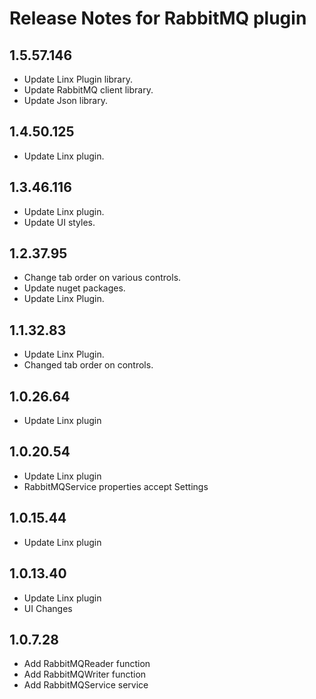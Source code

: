# Release Notes for RabbitMQ plugin
<a id="1_5_57_146"></a>
## 1.5.57.146
- Update Linx Plugin library.
- Update RabbitMQ client library.
- Update Json library.

<a id="1_4_50_125"></a>
## 1.4.50.125
- Update Linx plugin.
<a id="1_3_46_116"></a>
## 1.3.46.116
- Update Linx plugin.
- Update UI styles.
<a id="1_2_37_95"></a>
## 1.2.37.95
- Change tab order on various controls.
- Update nuget packages.
- Update Linx Plugin.
<a id="1_1_32_83"></a>
## 1.1.32.83
- Update Linx Plugin.
- Changed tab order on controls.
<a id="1_0_26_64"></a>
## 1.0.26.64
- Update Linx plugin
<a id="1_0_20_54"></a>
## 1.0.20.54
- Update Linx plugin
- RabbitMQService properties accept Settings
<a id="1_0_15_44"></a>
## 1.0.15.44
- Update Linx plugin
<a id="1_0_13_40"></a>
## 1.0.13.40
- Update Linx plugin
- UI Changes
<a id="1_0_7_28"></a>
## 1.0.7.28
- Add RabbitMQReader function
- Add RabbitMQWriter function
- Add RabbitMQService service
